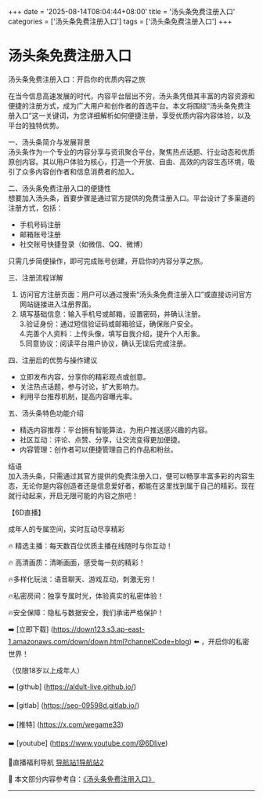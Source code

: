 +++
date = '2025-08-14T08:04:44+08:00'
title = '汤头条免费注册入口'
categories = ['汤头条免费注册入口']
tags = ['汤头条免费注册入口']
+++

# 汤头条免费注册入口

汤头条免费注册入口：开启你的优质内容之旅

在当今信息高速发展的时代，内容平台层出不穷，汤头条凭借其丰富的内容资源和便捷的注册方式，成为广大用户和创作者的首选平台。本文将围绕“汤头条免费注册入口”这一关键词，为您详细解析如何便捷注册，享受优质内容内容体验，以及平台的独特优势。

一、汤头条简介与发展背景  
汤头条作为一个专业的内容分享与资讯聚合平台，聚焦热点话题、行业动态和优质原创内容。其以用户体验为核心，打造一个开放、自由、高效的内容生态环境，吸引了众多内容创作者和信息消费者的加入。

二、汤头条免费注册入口的便捷性  
想要加入汤头条，首要步骤是通过官方提供的免费注册入口。平台设计了多渠道的注册方式，包括：
- 手机号码注册  
- 邮箱账号注册  
- 社交账号快捷登录（如微信、QQ、微博）  

只需几步简便操作，即可完成账号创建，开启你的内容分享之旅。

三、注册流程详解  
1. 访问官方注册页面：用户可以通过搜索“汤头条免费注册入口”或直接访问官方网站链接进入注册界面。  
2. 填写基础信息：输入手机号或邮箱，设置密码，并确认注册。  
3.验证身份：通过短信验证码或邮箱验证，确保账户安全。  
4.完善个人资料：上传头像，填写自我介绍，提升个人形象。  
5.同意协议：阅读平台用户协议，确认无误后完成注册。  

四、注册后的优势与操作建议  
- 立即发布内容，分享你的精彩观点或创意。  
- 关注热点话题，参与讨论，扩大影响力。  
- 利用平台推荐机制，提高内容曝光率。  

五、汤头条特色功能介绍  
- 精选内容推荐：平台拥有智能算法，为用户推送感兴趣的内容。  
- 社区互动：评论、点赞、分享，让交流变得更加便捷。  
- 内容管理：创作者可以便捷管理自己的作品和粉丝。  

结语  
加入汤头条，只需通过其官方提供的免费注册入口，便可以畅享丰富多彩的内容生态，无论你是内容创造者还是信息爱好者，都能在这里找到属于自己的精彩。现在就行动起来，开启无限可能的内容之旅吧！

【6D直播】

 成年人的专属空间，实时互动尽享精彩

🔥 精选主播：每天数百位优质主播在线随时与你互动！

🔥 高清画质：清晰画面，感受每一刻的精彩！

🔥多样化玩法：语音聊天、游戏互动，刺激无穷！

🔥私密房间：独享专属时光，体验真实的私密体验！

🔥安全保障：隐私与数据安全，我们承诺严格保护！

➡️ [立即下载] (https://down123.s3.ap-east-1.amazonaws.com/down/down.html?channelCode=blog) ⬅️ ，开启你的私密世界！

 （仅限18岁以上成年人）

➡️ [github] (https://aldult-live.github.io/)

➡️ [gitlab] (https://seo-09598d.gitlab.io/)

➡️ [推特] (https://x.com/wegame33)

➡️ [youtube] (https://www.youtube.com/@6Dlive)

🔞直播福利导航   [导航站1](https://webstack-86085a.gitlab.io/)[导航站2](https://onlygit123-2.github.io/)


📘 本文部分内容参考自：[《汤头条免费注册入口》](https://webstack-hugo-3.pages.dev/)

---
